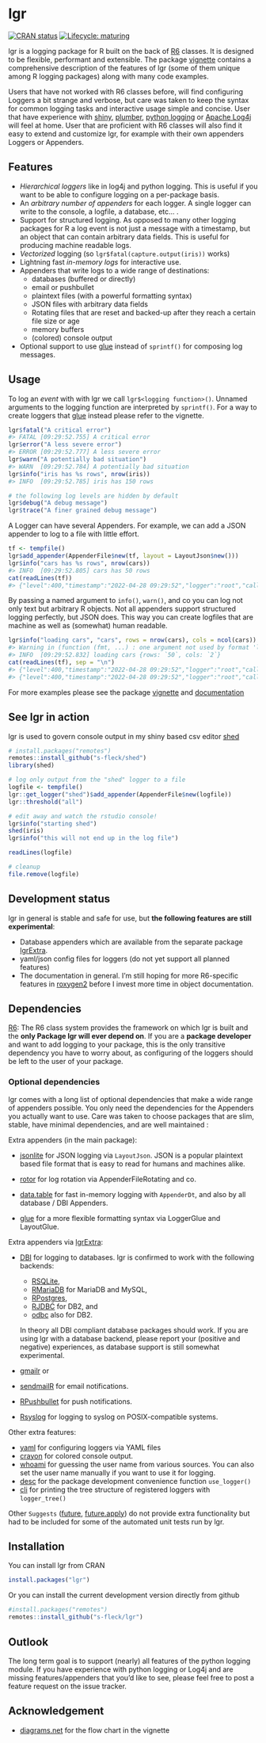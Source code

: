 
<!-- README.md is generated from README.Rmd. Please edit that file -->

# lgr

[![CRAN
status](https://www.r-pkg.org/badges/version/lgr)](https://cran.r-project.org/package=lgr)
[![Lifecycle:
maturing](https://img.shields.io/badge/lifecycle-maturing-blue.svg)](https://lifecycle.r-lib.org/articles/stages.html)

lgr is a logging package for R built on the back of
[R6](https://github.com/r-lib/R6) classes. It is designed to be
flexible, performant and extensible. The package
[vignette](https://s-fleck.github.io/lgr/articles/lgr.html) contains a
comprehensive description of the features of lgr (some of them unique
among R logging packages) along with many code examples.

Users that have not worked with R6 classes before, will find configuring
Loggers a bit strange and verbose, but care was taken to keep the syntax
for common logging tasks and interactive usage simple and concise. User
that have experience with [shiny](https://github.com/rstudio/shiny),
[plumber](https://github.com/rstudio/plumber), [python
logging](https://docs.python.org/3/library/logging.html) or [Apache
Log4j](https://logging.apache.org/log4j/2.x/) will feel at home. User
that are proficient with R6 classes will also find it easy to extend and
customize lgr, for example with their own appenders Loggers or
Appenders.

## Features

-   *Hierarchical loggers* like in log4j and python logging. This is
    useful if you want to be able to configure logging on a per-package
    basis.
-   An *arbitrary number of appenders* for each logger. A single logger
    can write to the console, a logfile, a database, etc… .
-   Support for structured logging. As opposed to many other logging
    packages for R a log event is not just a message with a timestamp,
    but an object that can contain arbitrary data fields. This is useful
    for producing machine readable logs.
-   *Vectorized* logging (so `lgr$fatal(capture.output(iris))` works)
-   Lightning fast *in-memory logs* for interactive use.
-   Appenders that write logs to a wide range of destinations:
    -   databases (buffered or directly)
    -   email or pushbullet
    -   plaintext files (with a powerful formatting syntax)
    -   JSON files with arbitrary data fields
    -   Rotating files that are reset and backed-up after they reach a
        certain file size or age
    -   memory buffers
    -   (colored) console output
-   Optional support to use [glue](https://glue.tidyverse.org/) instead
    of `sprintf()` for composing log messages.

## Usage

To log an *event* with with lgr we call `lgr$<logging function>()`.
Unnamed arguments to the logging function are interpreted by
`sprintf()`. For a way to create loggers that
[glue](https://glue.tidyverse.org/) instead please refer to the
vignette.

``` r
lgr$fatal("A critical error")
#> FATAL [09:29:52.755] A critical error
lgr$error("A less severe error")
#> ERROR [09:29:52.777] A less severe error
lgr$warn("A potentially bad situation")
#> WARN  [09:29:52.784] A potentially bad situation
lgr$info("iris has %s rows", nrow(iris))
#> INFO  [09:29:52.785] iris has 150 rows

# the following log levels are hidden by default
lgr$debug("A debug message")
lgr$trace("A finer grained debug message")
```

A Logger can have several Appenders. For example, we can add a JSON
appender to log to a file with little effort.

``` r
tf <- tempfile()
lgr$add_appender(AppenderFile$new(tf, layout = LayoutJson$new()))
lgr$info("cars has %s rows", nrow(cars))
#> INFO  [09:29:52.805] cars has 50 rows
cat(readLines(tf))
#> {"level":400,"timestamp":"2022-04-28 09:29:52","logger":"root","caller":"eval","msg":"cars has 50 rows"}
```

By passing a named argument to `info()`, `warn()`, and co you can log
not only text but arbitrary R objects. Not all appenders support
structured logging perfectly, but JSON does. This way you can create
logfiles that are machine as well as (somewhat) human readable.

``` r
lgr$info("loading cars", "cars", rows = nrow(cars), cols = ncol(cars))
#> Warning in (function (fmt, ...) : one argument not used by format 'loading cars'
#> INFO  [09:29:52.832] loading cars {rows: `50`, cols: `2`}
cat(readLines(tf), sep = "\n")
#> {"level":400,"timestamp":"2022-04-28 09:29:52","logger":"root","caller":"eval","msg":"cars has 50 rows"}
#> {"level":400,"timestamp":"2022-04-28 09:29:52","logger":"root","caller":"eval","msg":"loading cars","rows":50,"cols":2}
```

For more examples please see the package
[vignette](https://s-fleck.github.io/lgr/articles/lgr.html) and
[documentation](https://s-fleck.github.io/lgr/)

## See lgr in action

lgr is used to govern console output in my shiny based csv editor
[shed](https://github.com/s-fleck/shed)

``` r
# install.packages("remotes")
remotes::install_github("s-fleck/shed")
library(shed)

# log only output from the "shed" logger to a file
logfile <- tempfile()
lgr::get_logger("shed")$add_appender(AppenderFile$new(logfile))
lgr::threshold("all")

# edit away and watch the rstudio console!
lgr$info("starting shed")
shed(iris)  
lgr$info("this will not end up in the log file")

readLines(logfile)

# cleanup
file.remove(logfile)
```

## Development status

lgr in general is stable and safe for use, but **the following features
are still experimental**:

-   Database appenders which are available from the separate package
    [lgrExtra](https://github.com/s-fleck/lgrExtra).
-   yaml/json config files for loggers (do not yet support all planned
    features)
-   The documentation in general. I’m still hoping for more R6-specific
    features in [roxygen2](https://github.com/r-lib/roxygen2) before I
    invest more time in object documentation.

## Dependencies

[R6](https://github.com/r-lib/R6): The R6 class system provides the
framework on which lgr is built and the **only Package lgr will ever
depend on**. If you are a **package developer** and want to add logging
to your package, this is the only transitive dependency you have to
worry about, as configuring of the loggers should be left to the user of
your package.

### Optional dependencies

lgr comes with a long list of optional dependencies that make a wide
range of appenders possible. You only need the dependencies for the
Appenders you actually want to use. Care was taken to choose packages
that are slim, stable, have minimal dependencies, and are well
maintained :

Extra appenders (in the main package):

-   [jsonlite](https://github.com/jeroen/jsonlite) for JSON logging via
    `LayoutJson`. JSON is a popular plaintext based file format that is
    easy to read for humans and machines alike.

-   [rotor](https://github.com/s-fleck/rotor) for log rotation via
    AppenderFileRotating and co.

-   [data.table](https://github.com/Rdatatable/) for fast in-memory
    logging with `AppenderDt`, and also by all database / DBI Appenders.

-   [glue](https://glue.tidyverse.org/) for a more flexible formatting
    syntax via LoggerGlue and LayoutGlue.

Extra appenders via [lgrExtra](https://github.com/s-fleck/lgrExtra):

-   [DBI](https://github.com/r-dbi/DBI) for logging to databases. lgr is
    confirmed to work with the following backends:

    -   [RSQLite](https://github.com/r-dbi/RSQLite),
    -   [RMariaDB](https://github.com/r-dbi/RMariaDB) for MariaDB and
        MySQL,
    -   [RPostgres](https://cran.r-project.org/package=RPostgres),
    -   [RJDBC](https://github.com/s-u/RJDBC) for DB2, and
    -   [odbc](https://github.com/r-dbi/odbc) also for DB2.

    In theory all DBI compliant database packages should work. If you
    are using lgr with a database backend, please report your (positive
    and negative) experiences, as database support is still somewhat
    experimental.

-   [gmailr](https://cran.r-project.org/package=gmailr) or

-   [sendmailR](https://cran.r-project.org/package=sendmailR) for email
    notifications.

-   [RPushbullet](https://github.com/eddelbuettel/rpushbullet) for push
    notifications.

-   [Rsyslog](https://cran.r-project.org/package=rsyslog) for logging to
    syslog on POSIX-compatible systems.

Other extra features:

-   [yaml](https://CRAN.R-project.org/package=yaml) for configuring
    loggers via YAML files  
-   [crayon](https://github.com/r-lib/crayon) for colored console
    output.  
-   [whoami](https://github.com/r-lib/whoami/blob/master/DESCRIPTION)
    for guessing the user name from various sources. You can also set
    the user name manually if you want to use it for logging.
-   [desc](https://CRAN.R-project.org/package=desc) for the package
    development convenience function `use_logger()`
-   [cli](https://CRAN.R-project.org/package=cli) for printing the tree
    structure of registered loggers with `logger_tree()`

Other `Suggests` ([future](https://CRAN.R-project.org/package=future),
[future.apply](https://CRAN.R-project.org/package=future.apply)) do not
provide extra functionality but had to be included for some of the
automated unit tests run by lgr.

## Installation

You can install lgr from CRAN

``` r
install.packages("lgr")
```

Or you can install the current development version directly from github

``` r
#install.packages("remotes")
remotes::install_github("s-fleck/lgr")
```

## Outlook

The long term goal is to support (nearly) all features of the python
logging module. If you have experience with python logging or Log4j and
are missing features/appenders that you’d like to see, please feel free
to post a feature request on the issue tracker.

## Acknowledgement

-   [diagrams.net](https://app.diagrams.net/) for the flow chart in the
    vignette
